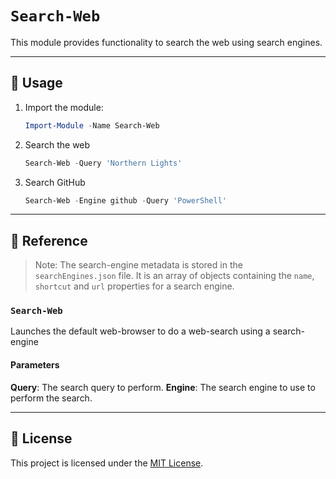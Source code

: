 # `Search-Web`

This module provides functionality to search the web using search engines.

---

## 📘 Usage

1. Import the module:

    ```powershell
    Import-Module -Name Search-Web
    ```

2. Search the web

    ```powershell
    Search-Web -Query 'Northern Lights'
    ```

3. Search GitHub

    ```powershell
    Search-Web -Engine github -Query 'PowerShell'
    ```

---

## 📕 Reference

> Note: The search-engine metadata is stored in the `searchEngines.json` file. It is an array of objects containing the `name`, `shortcut` and `url` properties for a search engine.

### `Search-Web`

Launches the default web-browser to do a web-search using a search-engine

#### Parameters

**Query**: The search query to perform.
**Engine**: The search engine to use to perform the search.

---

## 📄 License

This project is licensed under the [MIT License](./LICENSE).

